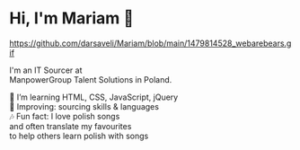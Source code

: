 # Hi, I'm Mariam 👋<br> 
https://github.com/darsaveli/Mariam/blob/main/1479814528_webarebears.gif

I'm an IT Sourcer at <br> 
ManpowerGroup Talent Solutions in Poland.<br>

🌱 I’m learning HTML, CSS, JavaScript, jQuery <br>
🔎 Improving: sourcing skills & languages <br>
🎶 Fun fact: I love polish songs <br>
and often translate my favourites<br> 
to help others learn polish with songs
